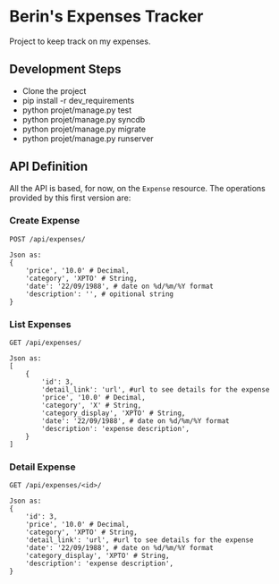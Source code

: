# Berin's Expenses Tracker

Project to keep track on my expenses.

## Development Steps

 - Clone the project
 - pip install -r dev_requirements
 - python projet/manage.py test
 - python projet/manage.py syncdb
 - python projet/manage.py migrate
 - python projet/manage.py runserver

## API Definition

All the API is based, for now, on the `Expense` resource. The operations provided by this first version are:

### Create Expense
```
POST /api/expenses/

Json as:
{
    'price', '10.0' # Decimal,
    'category', 'XPTO' # String,
    'date': '22/09/1988', # date on %d/%m/%Y format
    'description': '', # opitional string
}
```

### List Expenses
```
GET /api/expenses/

Json as:
[
    {
        'id': 3,
        'detail_link': 'url', #url to see details for the expense
        'price', '10.0' # Decimal,
        'category', 'X' # String,
        'category_display', 'XPTO' # String,
        'date': '22/09/1988', # date on %d/%m/%Y format
        'description': 'expense description',
    }
]
```

### Detail Expense
```
GET /api/expenses/<id>/

Json as:
{
    'id': 3,
    'price', '10.0' # Decimal,
    'category', 'XPTO' # String,
    'detail_link': 'url', #url to see details for the expense
    'date': '22/09/1988', # date on %d/%m/%Y format
    'category_display', 'XPTO' # String,
    'description': 'expense description',
}
```
